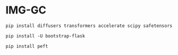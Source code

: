 # IMG-GC

``pip install diffusers transformers accelerate scipy safetensors
``

``pip install -U bootstrap-flask``

``
pip install peft
``